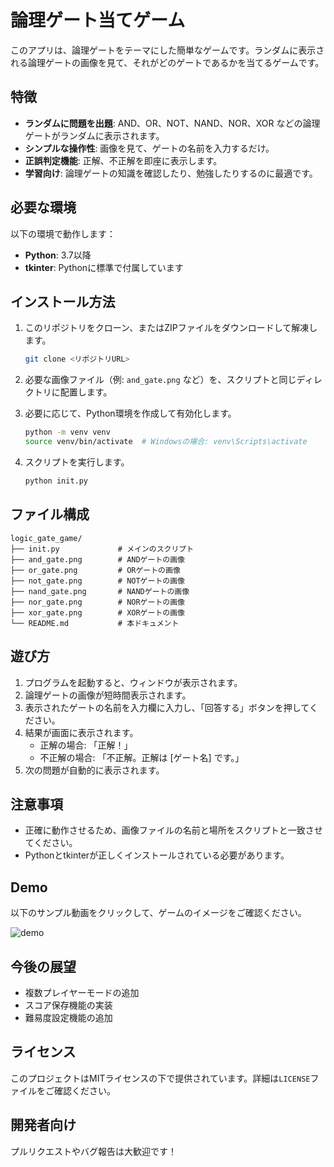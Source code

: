# 論理ゲート当てゲーム

このアプリは、論理ゲートをテーマにした簡単なゲームです。ランダムに表示される論理ゲートの画像を見て、それがどのゲートであるかを当てるゲームです。

## 特徴
- **ランダムに問題を出題**: AND、OR、NOT、NAND、NOR、XOR などの論理ゲートがランダムに表示されます。
- **シンプルな操作性**: 画像を見て、ゲートの名前を入力するだけ。
- **正誤判定機能**: 正解、不正解を即座に表示します。
- **学習向け**: 論理ゲートの知識を確認したり、勉強したりするのに最適です。

## 必要な環境

以下の環境で動作します：
- **Python**: 3.7以降
- **tkinter**: Pythonに標準で付属しています

## インストール方法

1. このリポジトリをクローン、またはZIPファイルをダウンロードして解凍します。
   ```bash
   git clone <リポジトリURL>
   ```

2. 必要な画像ファイル（例: `and_gate.png` など）を、スクリプトと同じディレクトリに配置します。

3. 必要に応じて、Python環境を作成して有効化します。
   ```bash
   python -m venv venv
   source venv/bin/activate  # Windowsの場合: venv\Scripts\activate
   ```

4. スクリプトを実行します。
   ```bash
   python init.py
   ```

## ファイル構成

```
logic_gate_game/
├── init.py             # メインのスクリプト
├── and_gate.png        # ANDゲートの画像
├── or_gate.png         # ORゲートの画像
├── not_gate.png        # NOTゲートの画像
├── nand_gate.png       # NANDゲートの画像
├── nor_gate.png        # NORゲートの画像
├── xor_gate.png        # XORゲートの画像
└── README.md           # 本ドキュメント
```

## 遊び方

1. プログラムを起動すると、ウィンドウが表示されます。
2. 論理ゲートの画像が短時間表示されます。
3. 表示されたゲートの名前を入力欄に入力し、「回答する」ボタンを押してください。
4. 結果が画面に表示されます。
   - 正解の場合: 「正解！」
   - 不正解の場合: 「不正解。正解は [ゲート名] です。」
5. 次の問題が自動的に表示されます。

## 注意事項
- 正確に動作させるため、画像ファイルの名前と場所をスクリプトと一致させてください。
- Pythonとtkinterが正しくインストールされている必要があります。

## Demo
以下のサンプル動画をクリックして、ゲームのイメージをご確認ください。

![demo](https://github.com/user-attachments/assets/bff9079d-ef26-48bc-9d7f-8fa04e932e52)

## 今後の展望
- 複数プレイヤーモードの追加
- スコア保存機能の実装
- 難易度設定機能の追加

## ライセンス
このプロジェクトはMITライセンスの下で提供されています。詳細は`LICENSE`ファイルをご確認ください。

## 開発者向け
プルリクエストやバグ報告は大歓迎です！


